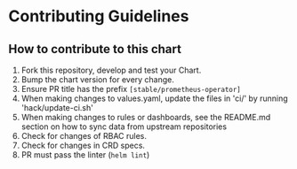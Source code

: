 # Contributing Guidelines
## How to contribute to this chart
1. Fork this repository, develop and test your Chart.
1. Bump the chart version for every change.
1. Ensure PR title has the prefix `[stable/prometheus-operator]`
1. When making changes to values.yaml, update the files in 'ci/' by running 'hack/update-ci.sh'
1. When making changes to rules or dashboards, see the README.md section on how to sync data from upstream repositories
1. Check for changes of RBAC rules.
1. Check for changes in CRD specs.
1. PR must pass the linter (`helm lint`)